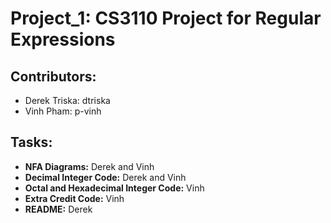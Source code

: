 # Project_1: CS3110 Project for Regular Expressions

## Contributors:
- Derek Triska: dtriska
- Vinh Pham: p-vinh

## Tasks:
- **NFA Diagrams:** Derek and Vinh
- **Decimal Integer Code:** Derek and Vinh
- **Octal and Hexadecimal Integer Code:** Vinh
- **Extra Credit Code:** Vinh
- **README:** Derek
